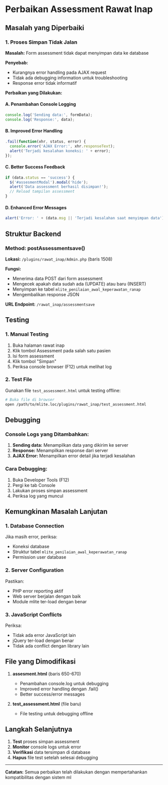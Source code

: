 # Perbaikan Assessment Rawat Inap

## Masalah yang Diperbaiki

### 1. Proses Simpan Tidak Jalan
**Masalah:** Form assessment tidak dapat menyimpan data ke database

**Penyebab:**
- Kurangnya error handling pada AJAX request
- Tidak ada debugging information untuk troubleshooting
- Response error tidak informatif

**Perbaikan yang Dilakukan:**

#### A. Penambahan Console Logging
```javascript
console.log('Sending data:', formData);
console.log('Response:', data);
```

#### B. Improved Error Handling
```javascript
.fail(function(xhr, status, error) {
  console.error('AJAX Error:', xhr.responseText);
  alert('Terjadi kesalahan koneksi: ' + error);
});
```

#### C. Better Success Feedback
```javascript
if (data.status == 'success') {
  $('#assesmentModal').modal('hide');
  alert('Data assessment berhasil disimpan!');
  // Reload tampilan assessment
}
```

#### D. Enhanced Error Messages
```javascript
alert('Error: ' + (data.msg || 'Terjadi kesalahan saat menyimpan data'));
```

## Struktur Backend

### Method: postAssessmentsave()
**Lokasi:** `/plugins/rawat_inap/Admin.php` (baris 1508)

**Fungsi:**
- Menerima data POST dari form assessment
- Mengecek apakah data sudah ada (UPDATE) atau baru (INSERT)
- Menyimpan ke tabel `mlite_penilaian_awal_keperawatan_ranap`
- Mengembalikan response JSON

**URL Endpoint:** `/rawat_inap/assessmentsave`

## Testing

### 1. Manual Testing
1. Buka halaman rawat inap
2. Klik tombol Assessment pada salah satu pasien
3. Isi form assessment
4. Klik tombol "Simpan"
5. Periksa console browser (F12) untuk melihat log

### 2. Test File
Gunakan file `test_assessment.html` untuk testing offline:
```bash
# Buka file di browser
open /path/to/mlite.loc/plugins/rawat_inap/test_assessment.html
```

## Debugging

### Console Logs yang Ditambahkan:
1. **Sending data:** Menampilkan data yang dikirim ke server
2. **Response:** Menampilkan response dari server
3. **AJAX Error:** Menampilkan error detail jika terjadi kesalahan

### Cara Debugging:
1. Buka Developer Tools (F12)
2. Pergi ke tab Console
3. Lakukan proses simpan assessment
4. Periksa log yang muncul

## Kemungkinan Masalah Lanjutan

### 1. Database Connection
Jika masih error, periksa:
- Koneksi database
- Struktur tabel `mlite_penilaian_awal_keperawatan_ranap`
- Permission user database

### 2. Server Configuration
Pastikan:
- PHP error reporting aktif
- Web server berjalan dengan baik
- Module mlite ter-load dengan benar

### 3. JavaScript Conflicts
Periksa:
- Tidak ada error JavaScript lain
- jQuery ter-load dengan benar
- Tidak ada conflict dengan library lain

## File yang Dimodifikasi

1. **assesment.html** (baris 650-670)
   - Penambahan console.log untuk debugging
   - Improved error handling dengan .fail()
   - Better success/error messages

2. **test_assessment.html** (file baru)
   - File testing untuk debugging offline

## Langkah Selanjutnya

1. **Test** proses simpan assessment
2. **Monitor** console logs untuk error
3. **Verifikasi** data tersimpan di database
4. **Hapus** file test setelah selesai debugging

---

**Catatan:** Semua perbaikan telah dilakukan dengan mempertahankan kompatibilitas dengan sistem ml